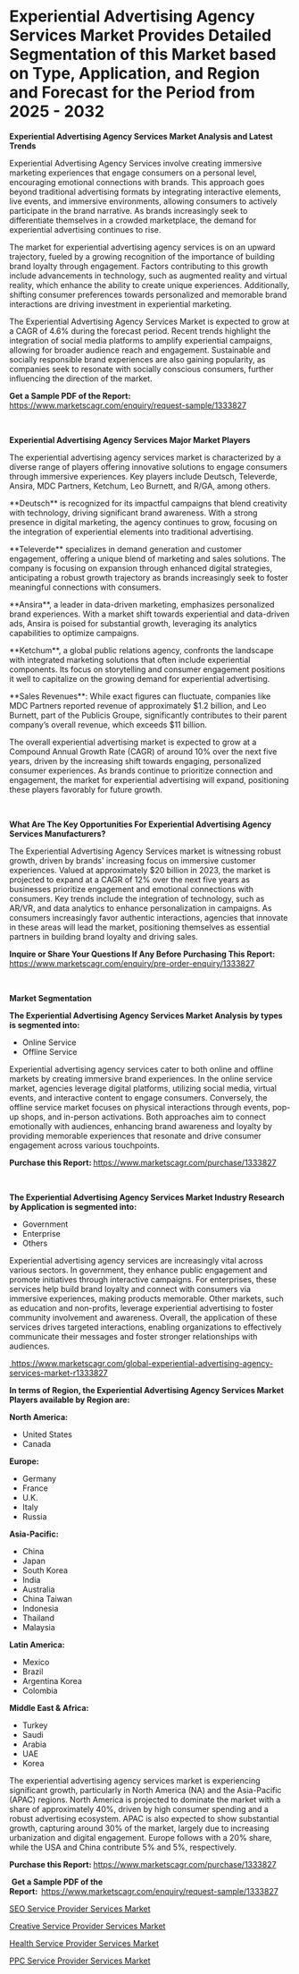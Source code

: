 <p><h1>Experiential Advertising Agency Services Market Provides Detailed Segmentation of this Market based on Type, Application, and Region and Forecast for the Period from 2025 - 2032</h1></p><p><strong>Experiential Advertising Agency Services Market Analysis and Latest Trends</strong></p>
<p><p>Experiential Advertising Agency Services involve creating immersive marketing experiences that engage consumers on a personal level, encouraging emotional connections with brands. This approach goes beyond traditional advertising formats by integrating interactive elements, live events, and immersive environments, allowing consumers to actively participate in the brand narrative. As brands increasingly seek to differentiate themselves in a crowded marketplace, the demand for experiential advertising continues to rise.</p><p>The market for experiential advertising agency services is on an upward trajectory, fueled by a growing recognition of the importance of building brand loyalty through engagement. Factors contributing to this growth include advancements in technology, such as augmented reality and virtual reality, which enhance the ability to create unique experiences. Additionally, shifting consumer preferences towards personalized and memorable brand interactions are driving investment in experiential marketing.</p><p>The Experiential Advertising Agency Services Market is expected to grow at a CAGR of 4.6% during the forecast period. Recent trends highlight the integration of social media platforms to amplify experiential campaigns, allowing for broader audience reach and engagement. Sustainable and socially responsible brand experiences are also gaining popularity, as companies seek to resonate with socially conscious consumers, further influencing the direction of the market.</p></p>
<p><strong>Get a Sample PDF of the Report:&nbsp;</strong> <a href="https://www.marketscagr.com/enquiry/request-sample/1333827?utm_campaign=1944&utm_medium=2&utm_source=Github&utm_content=ia&utm_term=24032025&utm_id=experiential-advertising-agency-services">https://www.marketscagr.com/enquiry/request-sample/1333827</a></p>
<p>&nbsp;</p>
<p><strong>Experiential Advertising Agency Services Major Market Players</strong></p>
<p><p>The experiential advertising agency services market is characterized by a diverse range of players offering innovative solutions to engage consumers through immersive experiences. Key players include Deutsch, Televerde, Ansira, MDC Partners, Ketchum, Leo Burnett, and R/GA, among others.</p><p>**Deutsch** is recognized for its impactful campaigns that blend creativity with technology, driving significant brand awareness. With a strong presence in digital marketing, the agency continues to grow, focusing on the integration of experiential elements into traditional advertising.</p><p>**Televerde** specializes in demand generation and customer engagement, offering a unique blend of marketing and sales solutions. The company is focusing on expansion through enhanced digital strategies, anticipating a robust growth trajectory as brands increasingly seek to foster meaningful connections with consumers.</p><p>**Ansira**, a leader in data-driven marketing, emphasizes personalized brand experiences. With a market shift towards experiential and data-driven ads, Ansira is poised for substantial growth, leveraging its analytics capabilities to optimize campaigns.</p><p>**Ketchum**, a global public relations agency, confronts the landscape with integrated marketing solutions that often include experiential components. Its focus on storytelling and consumer engagement positions it well to capitalize on the growing demand for experiential advertising.</p><p>**Sales Revenues**: While exact figures can fluctuate, companies like MDC Partners reported revenue of approximately $1.2 billion, and Leo Burnett, part of the Publicis Groupe, significantly contributes to their parent company’s overall revenue, which exceeds $11 billion. </p><p>The overall experiential advertising market is expected to grow at a Compound Annual Growth Rate (CAGR) of around 10% over the next five years, driven by the increasing shift towards engaging, personalized consumer experiences. As brands continue to prioritize connection and engagement, the market for experiential advertising will expand, positioning these players favorably for future growth.</p></p>
<p>&nbsp;</p>
<p><strong>What Are The Key Opportunities For Experiential Advertising Agency Services Manufacturers?</strong></p>
<p><p>The Experiential Advertising Agency Services market is witnessing robust growth, driven by brands' increasing focus on immersive customer experiences. Valued at approximately $20 billion in 2023, the market is projected to expand at a CAGR of 12% over the next five years as businesses prioritize engagement and emotional connections with consumers. Key trends include the integration of technology, such as AR/VR, and data analytics to enhance personalization in campaigns. As consumers increasingly favor authentic interactions, agencies that innovate in these areas will lead the market, positioning themselves as essential partners in building brand loyalty and driving sales.</p></p>
<p><strong>Inquire or Share Your Questions If Any Before Purchasing This Report:</strong> <a href="https://www.marketscagr.com/enquiry/pre-order-enquiry/1333827?utm_campaign=1944&utm_medium=2&utm_source=Github&utm_content=ia&utm_term=24032025&utm_id=experiential-advertising-agency-services">https://www.marketscagr.com/enquiry/pre-order-enquiry/1333827</a></p>
<p>&nbsp;</p>
<p><strong>Market Segmentation</strong></p>
<p><strong>The Experiential Advertising Agency Services Market Analysis by types is segmented into:</strong></p>
<p><ul><li>Online Service</li><li>Offline Service</li></ul></p>
<p><p>Experiential advertising agency services cater to both online and offline markets by creating immersive brand experiences. In the online service market, agencies leverage digital platforms, utilizing social media, virtual events, and interactive content to engage consumers. Conversely, the offline service market focuses on physical interactions through events, pop-up shops, and in-person activations. Both approaches aim to connect emotionally with audiences, enhancing brand awareness and loyalty by providing memorable experiences that resonate and drive consumer engagement across various touchpoints.</p></p>
<p><strong>Purchase this Report:&nbsp;</strong><a href="https://www.marketscagr.com/purchase/1333827?utm_campaign=1944&utm_medium=2&utm_source=Github&utm_content=ia&utm_term=24032025&utm_id=experiential-advertising-agency-services">https://www.marketscagr.com/purchase/1333827</a></p>
<p>&nbsp;</p>
<p><strong>The Experiential Advertising Agency Services Market Industry Research by Application is segmented into:</strong></p>
<p><ul><li>Government</li><li>Enterprise</li><li>Others</li></ul></p>
<p><p>Experiential advertising agency services are increasingly vital across various sectors. In government, they enhance public engagement and promote initiatives through interactive campaigns. For enterprises, these services help build brand loyalty and connect with consumers via immersive experiences, making products memorable. Other markets, such as education and non-profits, leverage experiential advertising to foster community involvement and awareness. Overall, the application of these services drives targeted interactions, enabling organizations to effectively communicate their messages and foster stronger relationships with audiences.</p></p>
<p><a href="https://www.marketscagr.com/global-experiential-advertising-agency-services-market-r1333827?utm_campaign=1944&utm_medium=2&utm_source=Github&utm_content=ia&utm_term=24032025&utm_id=experiential-advertising-agency-services">&nbsp;https://www.marketscagr.com/global-experiential-advertising-agency-services-market-r1333827</a></p>
<p><strong>In terms of Region, the Experiential Advertising Agency Services Market Players available by Region are:</strong></p>
<p>
    <p> <strong> North America: </strong>
        <ul>
            <li>United States</li>
            <li>Canada</li>
        </ul>
        </p> 
    <p> <strong> Europe: </strong>
        <ul>
            <li>Germany</li>
            <li>France</li>
            <li>U.K.</li>
            <li>Italy</li>
            <li>Russia</li>
        </ul>
        </p> 
    <p> <strong> Asia-Pacific: </strong>
        <ul>
            <li>China</li>
            <li>Japan</li>
            <li>South Korea</li>
            <li>India</li>
            <li>Australia</li>
            <li>China Taiwan</li>
            <li>Indonesia</li>
            <li>Thailand</li>
            <li>Malaysia</li>
        </ul>
        </p> 
    <p> <strong> Latin America: </strong>
        <ul>
            <li>Mexico</li>
            <li>Brazil</li>
            <li>Argentina Korea</li>
            <li>Colombia</li>
        </ul>
        </p> 
    <p> <strong> Middle East & Africa: </strong>
        <ul>
            <li>Turkey</li>
            <li>Saudi</li>
            <li>Arabia</li>
            <li>UAE</li>
            <li>Korea</li>
        </ul>
    </p>
    </p>
<p><p>The experiential advertising agency services market is experiencing significant growth, particularly in North America (NA) and the Asia-Pacific (APAC) regions. North America is projected to dominate the market with a share of approximately 40%, driven by high consumer spending and a robust advertising ecosystem. APAC is also expected to show substantial growth, capturing around 30% of the market, largely due to increasing urbanization and digital engagement. Europe follows with a 20% share, while the USA and China contribute 5% and 5%, respectively.</p></p>
<p><strong>Purchase this Report: </strong><a href="https://www.marketscagr.com/purchase/1333827?utm_campaign=1944&utm_medium=2&utm_source=Github&utm_content=ia&utm_term=24032025&utm_id=experiential-advertising-agency-services">https://www.marketscagr.com/purchase/1333827</a></p>
<p>&nbsp;<strong>Get a Sample PDF of the Report:&nbsp;&nbsp;</strong><a href="https://www.marketscagr.com/enquiry/request-sample/1333827?utm_campaign=1944&utm_medium=2&utm_source=Github&utm_content=ia&utm_term=24032025&utm_id=experiential-advertising-agency-services">https://www.marketscagr.com/enquiry/request-sample/1333827</a></p>
<p><strong></strong></p>
<p><p><a href="https://github.com/duerknikko44/Market-Research-Report-List-1/blob/main/seo-service-provider-services-market.md?utm_campaign=1944&utm_medium=2&utm_source=Github&utm_content=ia&utm_term=24032025&utm_id=experiential-advertising-agency-services">SEO Service Provider Services Market</a></p><p><a href="https://github.com/Chiragrp22/Market-Research-Report-List-7/blob/main/creative-service-provider-services-market.md?utm_campaign=1944&utm_medium=2&utm_source=Github&utm_content=ia&utm_term=24032025&utm_id=experiential-advertising-agency-services">Creative Service Provider Services Market</a></p><p><a href="https://github.com/darouthiamnl/Market-Research-Report-List-1/blob/main/health-service-provider-services-market.md?utm_campaign=1944&utm_medium=2&utm_source=Github&utm_content=ia&utm_term=24032025&utm_id=experiential-advertising-agency-services">Health Service Provider Services Market</a></p><p><a href="https://github.com/kreilkoffas4/Market-Research-Report-List-1/blob/main/ppc-service-provider-services-market.md?utm_campaign=1944&utm_medium=2&utm_source=Github&utm_content=ia&utm_term=24032025&utm_id=experiential-advertising-agency-services">PPC Service Provider Services Market</a></p></p>